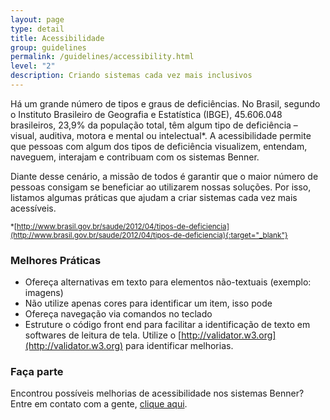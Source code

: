 ```yaml
---
layout: page
type: detail
title: Acessibilidade
group: guidelines
permalink: /guidelines/accessibility.html
level: "2"
description: Criando sistemas cada vez mais inclusivos
---
```


Há um grande número de tipos e graus de deficiências. No Brasil, segundo o Instituto Brasileiro de Geografia e Estatística (IBGE), 45.606.048 brasileiros, 23,9% da população total, têm algum tipo de deficiência – visual, auditiva, motora e mental ou intelectual*. A acessibilidade permite que pessoas com algum dos tipos de deficiência visualizem, entendam, naveguem, interajam e contribuam com os sistemas Benner.

Diante desse cenário, a missão de todos é garantir que o maior número de pessoas consigam se beneficiar ao utilizarem nossas soluções. Por isso, listamos algumas práticas que ajudam a criar sistemas cada vez mais acessíveis.

<sub>*[http://www.brasil.gov.br/saude/2012/04/tipos-de-deficiencia](http://www.brasil.gov.br/saude/2012/04/tipos-de-deficiencia){:target="_blank"}</sub>

### Melhores Práticas
- Ofereça alternativas em texto para elementos não-textuais (exemplo: imagens)
- Não utilize apenas cores para identificar um item, isso pode
- Ofereça navegação via comandos no teclado
- Estruture o código front end para facilitar a identificação de texto em softwares de leitura de tela. Utilize o [http://validator.w3.org](http://validator.w3.org) para identificar melhorias.

### Faça parte
Encontrou possíveis melhorias de acessibilidade nos sistemas Benner? Entre em contato com a gente, [clique aqui](/support.html).
